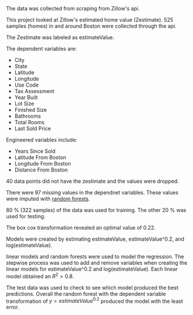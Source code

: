 The data was collected from scraping from Zillow's api.

This project looked at Zillow's estimated home value (Zestimate). 525 samples (homes) in and around Boston were collected through the api.

The Zestimate was labeled as estimateValue.

The dependent variables are:
- City
- State
- Latitude
- Longitude
- Use Code
- Tax Assessment
- Year Built
- Lot Size
- Finished Size
- Bathrooms
- Total Rooms
- Last Sold Price

Engineered variables include:
- Years Since Sold
- Latitude From Boston
- Longitude From Boston
- Distance From Boston


40 data points did not have the zestimate and the values were dropped.

There were 97 missing values in the dependnet variables. These values were imputed with [random forests](https://www.rdocumentation.org/packages/randomForest/versions/4.7-1.1/topics/rfImpute). 

80 % (322 samples) of the data was used for training. The other 20 % was used for testing.

The box cox transformation revealed an optimal value of 0.22.

Models were created by estimating estimateValue, estimateValue^0.2, and log(estimateValue).

linear models and random forests were used to model the regression. The stepwise process was used to add and remove variables when creating the linear models for estimateValue^0.2 and log(estimateValue). Each linear model obtained an $R^2 > 0.8$.

The test data was used to check to see which model produced the best predictions. Overall the random forest with the dependent variable transformation of $y = estimateValue^{0.2}$ produced the model with the least error.



